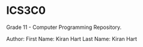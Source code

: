 # ICS3C0
Grade 11 - Computer Programming Repository.

Author:
  First Name: Kiran Hart
  Last Name: Kiran Hart
  
